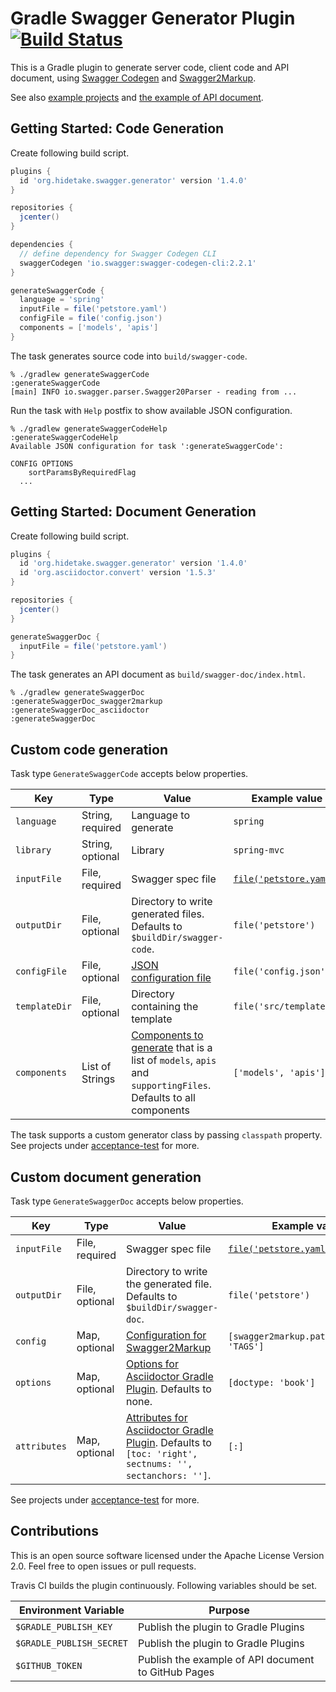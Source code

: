 Gradle Swagger Generator Plugin [![Build Status](https://travis-ci.org/int128/gradle-swagger-generator-plugin.svg?branch=master)](https://travis-ci.org/int128/gradle-swagger-generator-plugin)
=============================

This is a Gradle plugin to generate server code, client code and API document, using [Swagger Codegen](https://github.com/swagger-api/swagger-codegen) and [Swagger2Markup](https://github.com/Swagger2Markup/swagger2markup).

See also [example projects](acceptance-test/) and [the example of API document](https://int128.github.io/gradle-swagger-generator-plugin/).


Getting Started: Code Generation
--------------------------------

Create following build script.

```groovy
plugins {
  id 'org.hidetake.swagger.generator' version '1.4.0'
}

repositories {
  jcenter()
}

dependencies {
  // define dependency for Swagger Codegen CLI
  swaggerCodegen 'io.swagger:swagger-codegen-cli:2.2.1'
}

generateSwaggerCode {
  language = 'spring'
  inputFile = file('petstore.yaml')
  configFile = file('config.json')
  components = ['models', 'apis']
}
```

The task generates source code into `build/swagger-code`.

```
% ./gradlew generateSwaggerCode
:generateSwaggerCode
[main] INFO io.swagger.parser.Swagger20Parser - reading from ...
```

Run the task with `Help` postfix to show available JSON configuration.

```
% ./gradlew generateSwaggerCodeHelp
:generateSwaggerCodeHelp
Available JSON configuration for task ':generateSwaggerCode':

CONFIG OPTIONS
	sortParamsByRequiredFlag
  ...
```


Getting Started: Document Generation
------------------------------------

Create following build script.

```groovy
plugins {
  id 'org.hidetake.swagger.generator' version '1.4.0'
  id 'org.asciidoctor.convert' version '1.5.3'
}

repositories {
  jcenter()
}

generateSwaggerDoc {
  inputFile = file('petstore.yaml')
}
```

The task generates an API document as `build/swagger-doc/index.html`.

```
% ./gradlew generateSwaggerDoc
:generateSwaggerDoc_swagger2markup
:generateSwaggerDoc_asciidoctor
:generateSwaggerDoc
```


Custom code generation
----------------------

Task type `GenerateSwaggerCode` accepts below properties.

Key           | Type              | Value                                   | Example value
--------------|-------------------|-----------------------------------------|--------------
`language`    | String, required  | Language to generate                    | `spring`
`library`     | String, optional  | Library                                 | `spring-mvc`
`inputFile`   | File, required    | Swagger spec file                       | [`file('petstore.yaml')`](https://github.com/OAI/OpenAPI-Specification/blob/master/examples/v2.0/yaml/petstore.yaml)
`outputDir`   | File, optional    | Directory to write generated files. Defaults to `$buildDir/swagger-code`. | `file('petstore')`
`configFile`  | File, optional    | [JSON configuration file](https://github.com/swagger-api/swagger-codegen#customizing-the-generator) | `file('config.json')`
`templateDir` | File, optional    | Directory containing the template       | `file('src/template')`
`components`  | List of Strings   | [Components to generate](https://github.com/swagger-api/swagger-codegen#selective-generation) that is a list of `models`, `apis` and `supportingFiles`. Defaults to all components | `['models', 'apis']`

The task supports a custom generator class by passing `classpath` property.
See projects under [acceptance-test](acceptance-test) for more.


Custom document generation
--------------------------

Task type `GenerateSwaggerDoc` accepts below properties.

Key           | Type              | Value                                   | Example value
--------------|-------------------|-----------------------------------------|--------------
`inputFile`   | File, required    | Swagger spec file                       | [`file('petstore.yaml')`](https://github.com/OAI/OpenAPI-Specification/blob/master/examples/v2.0/yaml/petstore.yaml)
`outputDir`   | File, optional    | Directory to write the generated file. Defaults to `$buildDir/swagger-doc`. | `file('petstore')`
`config`      | Map, optional     | [Configuration for Swagger2Markup](http://swagger2markup.github.io/swagger2markup/1.1.0/#_swagger2markup_properties) | `[swagger2markup.pathsGroupedBy: 'TAGS']`
`options`     | Map, optional     | [Options for Asciidoctor Gradle Plugin](https://github.com/asciidoctor/asciidoctor-gradle-plugin#options--attributes). Defaults to none. | `[doctype: 'book']`
`attributes`  | Map, optional     | [Attributes for Asciidoctor Gradle Plugin](https://github.com/asciidoctor/asciidoctor-gradle-plugin#options--attributes). Defaults to `[toc: 'right', sectnums: '', sectanchors: '']`. | `[:]`

See projects under [acceptance-test](acceptance-test) for more.


Contributions
-------------

This is an open source software licensed under the Apache License Version 2.0.
Feel free to open issues or pull requests.

Travis CI builds the plugin continuously.
Following variables should be set.

Environment Variable        | Purpose
----------------------------|--------
`$GRADLE_PUBLISH_KEY`       | Publish the plugin to Gradle Plugins
`$GRADLE_PUBLISH_SECRET`    | Publish the plugin to Gradle Plugins
`$GITHUB_TOKEN`             | Publish the example of API document to GitHub Pages
